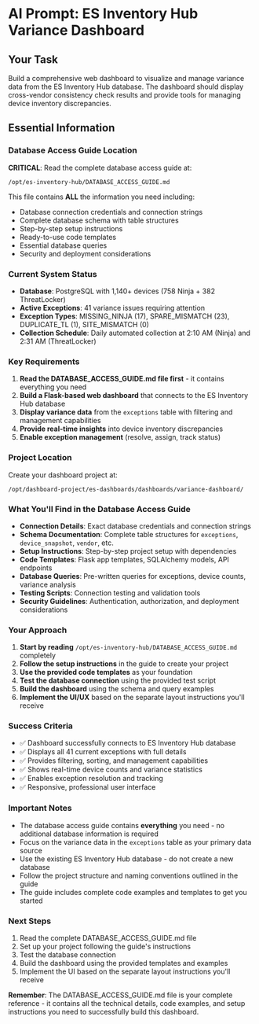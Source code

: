 # AI Prompt: ES Inventory Hub Variance Dashboard

## **Your Task**
Build a comprehensive web dashboard to visualize and manage variance data from the ES Inventory Hub database. The dashboard should display cross-vendor consistency check results and provide tools for managing device inventory discrepancies.

## **Essential Information**

### **Database Access Guide Location**
**CRITICAL**: Read the complete database access guide at:
```
/opt/es-inventory-hub/DATABASE_ACCESS_GUIDE.md
```

This file contains **ALL** the information you need including:
- Database connection credentials and connection strings
- Complete database schema with table structures
- Step-by-step setup instructions
- Ready-to-use code templates
- Essential database queries
- Security and deployment considerations

### **Current System Status**
- **Database**: PostgreSQL with 1,140+ devices (758 Ninja + 382 ThreatLocker)
- **Active Exceptions**: 41 variance issues requiring attention
- **Exception Types**: MISSING_NINJA (17), SPARE_MISMATCH (23), DUPLICATE_TL (1), SITE_MISMATCH (0)
- **Collection Schedule**: Daily automated collection at 2:10 AM (Ninja) and 2:31 AM (ThreatLocker)

### **Key Requirements**
1. **Read the DATABASE_ACCESS_GUIDE.md file first** - it contains everything you need
2. **Build a Flask-based web dashboard** that connects to the ES Inventory Hub database
3. **Display variance data** from the `exceptions` table with filtering and management capabilities
4. **Provide real-time insights** into device inventory discrepancies
5. **Enable exception management** (resolve, assign, track status)

### **Project Location**
Create your dashboard project at:
```
/opt/dashboard-project/es-dashboards/dashboards/variance-dashboard/
```

### **What You'll Find in the Database Access Guide**
- **Connection Details**: Exact database credentials and connection strings
- **Schema Documentation**: Complete table structures for `exceptions`, `device_snapshot`, `vendor`, etc.
- **Setup Instructions**: Step-by-step project setup with dependencies
- **Code Templates**: Flask app templates, SQLAlchemy models, API endpoints
- **Database Queries**: Pre-written queries for exceptions, device counts, variance analysis
- **Testing Scripts**: Connection testing and validation tools
- **Security Guidelines**: Authentication, authorization, and deployment considerations

### **Your Approach**
1. **Start by reading** `/opt/es-inventory-hub/DATABASE_ACCESS_GUIDE.md` completely
2. **Follow the setup instructions** in the guide to create your project
3. **Use the provided code templates** as your foundation
4. **Test the database connection** using the provided test script
5. **Build the dashboard** using the schema and query examples
6. **Implement the UI/UX** based on the separate layout instructions you'll receive

### **Success Criteria**
- ✅ Dashboard successfully connects to ES Inventory Hub database
- ✅ Displays all 41 current exceptions with full details
- ✅ Provides filtering, sorting, and management capabilities
- ✅ Shows real-time device counts and variance statistics
- ✅ Enables exception resolution and tracking
- ✅ Responsive, professional user interface

### **Important Notes**
- The database access guide contains **everything** you need - no additional database information is required
- Focus on the variance data in the `exceptions` table as your primary data source
- Use the existing ES Inventory Hub database - do not create a new database
- Follow the project structure and naming conventions outlined in the guide
- The guide includes complete code examples and templates to get you started

### **Next Steps**
1. Read the complete DATABASE_ACCESS_GUIDE.md file
2. Set up your project following the guide's instructions
3. Test the database connection
4. Build the dashboard using the provided templates and examples
5. Implement the UI based on the separate layout instructions you'll receive

**Remember**: The DATABASE_ACCESS_GUIDE.md file is your complete reference - it contains all the technical details, code examples, and setup instructions you need to successfully build this dashboard.


